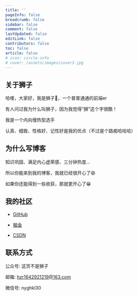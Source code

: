 ```yaml
---
title: ''
pageInfo: false
breadcrumb: false 
sidebar: false
comment: false
lastUpdated: false
editLink: false
contributors: false
toc: false
article: false
# icon: circle-info
# cover: /assets/images/cover3.jpg
---
```


## 关于狮子

哈喽，大家好，我是狮子:lion:，一个普普通通的前端er

有人问过我为什么叫狮子，因为我觉得“狮”这个字很酷！

我是一个内向慢热型选手

认真、细致、性格好、记性好是我的优点（不过是个路痴哈哈哈）

## 为什么写博客

知识巩固、满足内心虚荣感、三分钟热度...

所以你能来到我的博客，我就已经很开心了:smile:

如果你还能得到一些收获，那就更开心了:grin:

## 我的社区

- [GitHub](https://github.com/leoleor)

- [掘金](https://juejin.cn/user/4107431174222391)

- [CSDN](https://blog.csdn.net/weixin_43832950?spm=1010.2135.3001.5343)


## 联系方式

公众号: 这货不是狮子

邮箱: hzr1642921219@163.com

微信号: nyghkl30